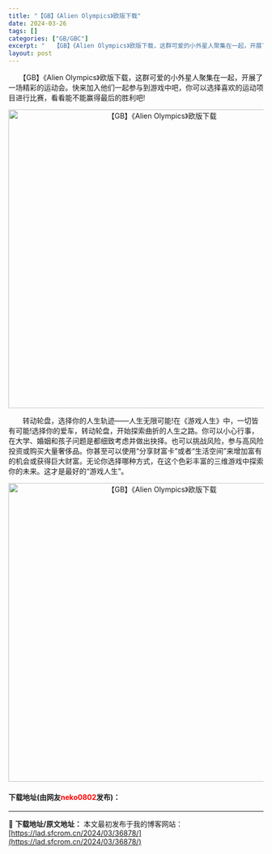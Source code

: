 ```yaml
---
title: "【GB】《Alien Olympics》欧版下载"
date: 2024-03-26
tags: []
categories: ["GB/GBC"]
excerpt: "　　【GB】《Alien Olympics》欧版下载，这群可爱的小外星人聚集在一起，开展了一场精彩的运动会。快来加入他们一起参与到游戏中吧，你可以选择喜欢的运动项目进行比赛，看看能不能赢得最后的胜利吧! 　　转动轮盘，选择你的人生轨迹&mdash;&mdash;人生无限可能!在《游戏人生》中，一切皆&hellip;"
layout: post
---
```


 <p>　　【GB】《Alien Olympics》欧版下载，这群可爱的小外星人聚集在一起，开展了一场精彩的运动会。快来加入他们一起参与到游戏中吧，你可以选择喜欢的运动项目进行比赛，看看能不能赢得最后的胜利吧!</p> <p align="center"><img align="" border="0" src="https://lad.sfcrom.cn/wp-content/uploads/2024/03/20240326_66027e75746b3.png" width="591" alt="【GB】《Alien Olympics》欧版下载" /></p> <p>　　转动轮盘，选择你的人生轨迹&mdash;&mdash;人生无限可能!在《游戏人生》中，一切皆有可能!选择你的爱车，转动轮盘，开始探索曲折的人生之路。你可以小心行事，在大学、婚姻和孩子问题是都细致考虑并做出抉择。也可以挑战风险，参与高风险投资或购买大量奢侈品。你甚至可以使用&ldquo;分享财富卡&rdquo;或者&ldquo;生活空间&rdquo;来增加富有的机会或获得巨大财富。无论你选择哪种方式，在这个色彩丰富的三维游戏中探索你的未来。这才是最好的&ldquo;游戏人生&rdquo;。</p> <p align="center"><img align="" border="0" src="https://lad.sfcrom.cn/wp-content/uploads/2024/03/20240326_66027e762a68a.png" width="591" alt="【GB】《Alien Olympics》欧版下载" /></p> <p><h4>下载地址(由网友<font color="red">neko0802</font>发布)：</h4></p> 

---
📖 **下载地址/原文地址：** 本文最初发布于我的博客网站：[https://lad.sfcrom.cn/2024/03/36878/](https://lad.sfcrom.cn/2024/03/36878/)
